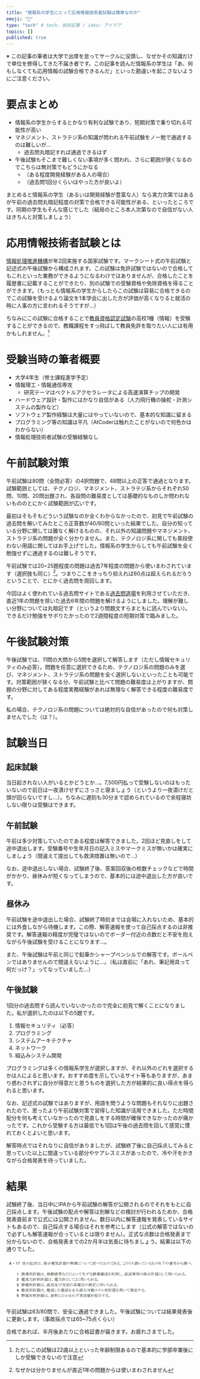 ```yaml
---
title: "情報系の学生にとって応用情報技術者試験は簡単なのか"
emoji: "📝"
type: "tech" # tech: 技術記事 / idea: アイデア
topics: []
published: true
---
```


※ この記事の筆者は大学で出席を怠ってサークルに没頭し、なぜかその知識だけで単位を修得してきた不届き者です。この記事を読んだ情報系の学生は「あ、何もしなくても応用情報の試験合格できるんだ」といった勘違いを起こさないようにご注意ください。

# 要点まとめ

- 情報系の学生からするとかなり有利な試験であり、短期対策で乗り切れる可能性が高い
- マネジメント、ストラテジ系の知識が問われる午前試験をノー勉で通過するのは難しいが...
  - 過去問丸暗記すれば通過できるはず
- 午後試験もそこまで難しくない事項が多く問われ、さらに範囲が狭くなるのでこちらは無対策でもどうにかなる
  - （ある程度開発経験がある人の場合）
  - （過去問1回分くらいはやった方が良いよ）

まとめると情報系の学生（あるいは開発経験が豊富な人）なら実力次第ではあるが午前の過去問丸暗記程度の対策で合格できる可能性がある、といったところです。同期の学生もそんな感じでした（結局のところ本人次第なので自信がない人はきちんと対策しましょう）

# 応用情報技術者試験とは

[情報処理推進機構](https://www.ipa.go.jp)が年2回実施する国家試験です。マークシート式の午前試験と記述式の午後試験から構成されます。この試験は免許試験ではないので合格してもこれといった業務ができるようになるわけではありませんが、合格したことを履歴書に記載することができたり、別の試験での受験資格や免除資格を得ることができます。（もっとも情報系の学生からしたらこの試験は容易に合格できるのでこの試験を受けるより論文を1本学会に出した方が評価が高くなりると就活の時に人事の方に言われるそうですが...）

ちなみにこの試験に合格することで[教員資格認定試験](https://www.nits.go.jp/shiken)の高校1種（情報）を受験することができるので、教職課程をすっ飛ばして教員免許を取りたい人には有用かもしれません。[^1]

# 受験当時の筆者概要

- 大学4年生（修士課程進学予定）
- 情報理工・情報通信専攻
  - 研究テーマはベクトルアクセラレータによる高速演算チップの開発
- ハードウェア設計・製作にはかなり自信がある（人力飛行機の操舵・計測システムの製作など）
- ソフトウェア製作経験は大量にはやっていないので、基本的な知識に留まる
- プログラミング等の知識は平凡（AtCoderは触れたことがないので何色かはわからない）
- 情報処理技術者試験の受験経験なし

# 午前試験対策

午前試験は80問（全問必答）の4択問題で、48問以上の正答で通過となります。試験範囲としては、テクノロジ、マネジメント、ストラテジ系からそれぞれ50問、10問、20問出題され、各設問の難易度としては基礎的なものしか問われないもののとにかく試験範囲が広いです。

最初はそもそもどういう試験なのか全くわからなかったので、初見で午前試験の過去問を解いてみたところ正答数が40/80問といった結果でした。自分の知っている分野に関しては難なく解けるものの、それ以外の知識問題やマネジメント、ストラテジ系の問題が全く分かりません。また、テクノロジ系に関しても普段使わない用語に関してはお手上げでした。情報系の学生からしても午前試験を全く勉強せずに通過するのは難しそうです。

午前試験では20~25題程度の問題は過去7年程度の問題から使いまわされています（選択肢も同じ）[^2]。つまりここをきっちり抑えれば60点は超えられるだろうということで、とにかく過去問を周回します。

今回はよく使われている過去問サイトである[過去問道場](https://www.ap-siken.com/)を利用させていただき、直近1年の問題を除いた過去6年間の問題を解けるようにしました。理解が難しい分野については丸暗記です（というより問題文すらまともに読んでいない）。できるだけ勉強をサボりたかったので2週間程度の短期対策で臨みました。

# 午後試験対策

午後試験では、11問の大問から5問を選択して解答します（ただし情報セキュリティのみ必答）。問題を任意に選択できるため、テクノロジ系の問題のみを選び、マネジメント、ストラテジ系の問題を全く選択しないといったことも可能です。対策範囲が狭くなる分、午前試験と比べて問題の難易度は上がりますが、問題の分野に対してある程度実務経験があれば無理なく解答できる程度の難易度です。

私の場合、テクノロジ系の問題については絶対的な自信があったので何も対策しませんでした（は？）。

# 試験当日

## 起床試験

当日起きれない人がいるとかどうとか...。7,500円払って受験しないのはもったいないので前日は一夜漬けせずにさっさと寝ましょう（というより一夜漬けだと頭が回らないですし...）。ちなみに遅刻も30分まで認められているので余程寝坊しない限りは受験はできます。

## 午前試験

午前は多少対策していたのである程度は解答できました。2回ほど見直しをして途中退出します。受験番号や生年月日の記入ミスやマークミスが無いかは確実にしましょう（間違えて提出しても救済措置は無いので...）

なお、途中退出しない場合、試験終了後、答案回収後の枚数チェックなどで時間がかかり、昼休みが短くなってしまうので、基本的には途中退出した方が良いです。

## 昼休み

午前試験を途中退出した場合、試験終了時刻までは会場に入れないため、基本的には外食しながら待機します。この際、解答速報を使って自己採点するのは非推奨です。解答速報の精度が完璧ではないのでボーダー付近の点数だと不安を抱えながら午後試験を受けることになります...。

また、午後試験は午前と同じで鉛筆かシャープペンシルでの解答です。ボールペンではありませんので間違えないように...。（私は直前に「あれ、筆記用具って何だっけ？」ってなっていました...）

## 午後試験

1回分の過去問すら読んでいないかったので完全に初見で解くことになりました。私が選択したのは以下の5題です。

1. 情報セキュリティ（必答）
2. プログラミング
3. システムアーキテクチャ
4. ネットワーク
5. 組込みシステム開発

プログラミングは多くの情報系学生が選択しますが、それ以外のどれを選択するかは人によると思います。おすすめ度を示しているサイト等もありますが、あまり惑わされずに自分が得意だと思うものを選択した方が結果的に良い得点を得られると思います。

なお、記述式の試験ではありますが、用語を問うような問題もそれなりに出題されたので、思ったより午前試験対策で習得した知識が活用できました。ただ時間配分を何も考えていなかったので見直しをする時間が確保できなかったのが痛かったです。これから受験する方は最低でも1回は午後の過去問を回して感覚に慣れておくとよいと思います。

解答時点ではそれなりに自信がありましたが、試験終了後に自己採点してみると思っていた以上に間違っている部分やケアレスミスがあったので、冷や汗をかきながら合格発表を待っていました。

# 結果

試験終了後、当日中にIPAから午前試験の解答が公開されるのでそれをもとに自己採点します。午後試験の配点や解答は別解などの検討が行われるためか、合格発表直前まで公式には公開されません。数日以内に解答速報を発表しているサイトもあるので、自己採点する場合はそれを参考にします（公式の解答ではないので必ずしも解答速報が合っているとは限りません）。正式な点数は合格発表まで分からないので、合格発表までの2か月半は気長に待ちましょう。結果は以下の通りでした。

![](/images/00001.png)

午前試験は63/80問で、安全に通過できました。午後試験については結果発表後に更新します。（事故採点では65~75点くらい）

合格であれば、半月後あたりに合格証書が届きます。お疲れさまでした。

[^1]: ただしこの試験は22歳以上といった年齢制限あるので基本的に学部卒業後にしか受験できないので注意
[^2]: なぜかは分かりませんが直近1年の問題からは使いまわされません
